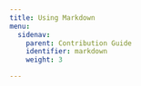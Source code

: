 ```yaml
---
title: Using Markdown
menu:
  sidenav:
    parent: Contribution Guide
    identifier: markdown
    weight: 3

---
```

